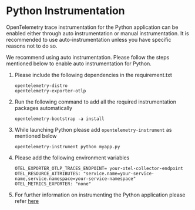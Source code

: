 # Python Instrumentation

OpenTelemetry trace instrumentation for the Python application can be enabled either through auto instrumentation or manual instrumentation. It is recommended to use auto-instrumentation unless you have specific reasons not to do so.

We recommend using auto instrumentation.  Please follow the steps mentioned below to enable auto instrumentation for Python.

1.  Please include the following dependencies in the requirement.txt

    `opentelemetry-distro`\
    `opentelemetry-exporter-otlp`
2.  Run the following command to add all the required instrumentation packages automatically

    `opentelemetry-bootstrap -a install`
3.  While launching Python please add `opentelemetry-instrument` as mentioned below

    `opentelemetry-instrument python myapp.py`
4.  Please add the following environment variables

    `OTEL_EXPORTER_OTLP_TRACES_ENDPOINT= your-otel-collector-endpoint`\
    `OTEL_RESOURCE_ATTRIBUTES: "service.name=your-service-name,service.namespace=your-service-namespace"` \
    `OTEL_METRICS_EXPORTER: "none"`
5. For further information on instrumenting the Python application please refer [here](https://opentelemetry.io/docs/instrumentation/python/)
